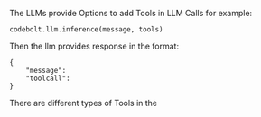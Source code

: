 
The LLMs provide Options to add Tools in LLM Calls for example:
```
codebolt.llm.inference(message, tools)
```

Then the llm provides response in the format:
```
{
	"message":
	"toolcall":
}
```

There are different types of Tools in the 